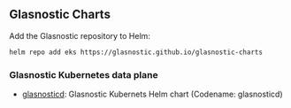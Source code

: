 ## Glasnostic Charts

Add the Glasnostic repository to Helm:

```sh
helm repo add eks https://glasnostic.github.io/glasnostic-charts
```

### Glasnostic Kubernetes data plane

* [glasnosticd](stable/glasnosticd): Glasnostic Kubernets Helm chart (Codename: glasnosticd)